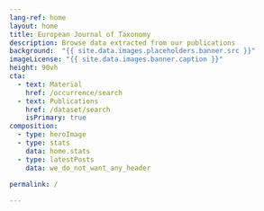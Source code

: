 ```yaml
---
lang-ref: home
layout: home
title: European Journal of Taxonomy
description: Browse data extracted from our publications
background:  "{{ site.data.images.placeholders.banner.src }}"
imageLicense: "{{ site.data.images.banner.caption }}"
height: 90vh
cta:
  - text: Material
    href: /occurrence/search
  - text: Publications
    href: /dataset/search
    isPrimary: true
composition:
  - type: heroImage
  - type: stats
    data: home.stats
  - type: latestPosts
    data: we_do_not_want_any_header
    
permalink: /

---
```


